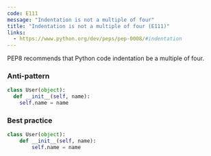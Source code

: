 ```yaml
---
code: E111
message: "Indentation is not a multiple of four"
title: "Indentation is not a multiple of four (E111)"
links:
  - https://www.python.org/dev/peps/pep-0008/#indentation
---
```


PEP8 recommends that Python code indentation be a multiple of four.

### Anti-pattern

```python
class User(object):
  def __init__(self, name):
    self.name = name
```

### Best practice

```python
class User(object):
    def __init__(self, name):
        self.name = name
```

